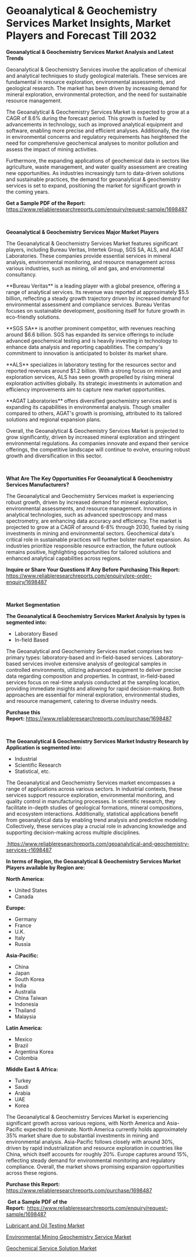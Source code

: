 <p><h1>Geoanalytical & Geochemistry Services Market Insights, Market Players and Forecast Till 2032</h1></p><p><strong>Geoanalytical & Geochemistry Services Market Analysis and Latest Trends</strong></p>
<p><p>Geoanalytical & Geochemistry Services involve the application of chemical and analytical techniques to study geological materials. These services are fundamental in resource exploration, environmental assessments, and geological research. The market has been driven by increasing demand for mineral exploration, environmental protection, and the need for sustainable resource management.</p><p>The Geoanalytical & Geochemistry Services Market is expected to grow at a CAGR of 8.6% during the forecast period. This growth is fueled by advancements in technology, such as improved analytical equipment and software, enabling more precise and efficient analyses. Additionally, the rise in environmental concerns and regulatory requirements has heightened the need for comprehensive geochemical analyses to monitor pollution and assess the impact of mining activities. </p><p>Furthermore, the expanding applications of geochemical data in sectors like agriculture, waste management, and water quality assessment are creating new opportunities. As industries increasingly turn to data-driven solutions and sustainable practices, the demand for geoanalytical & geochemistry services is set to expand, positioning the market for significant growth in the coming years.</p></p>
<p><strong>Get a Sample PDF of the Report:&nbsp;</strong> <a href="https://www.reliableresearchreports.com/enquiry/request-sample/1698487?utm_campaign=40&utm_medium=2&utm_source=Github&utm_content=ia&utm_term=09012025&utm_id=geoanalytical-geochemistry-services">https://www.reliableresearchreports.com/enquiry/request-sample/1698487</a></p>
<p>&nbsp;</p>
<p><strong>Geoanalytical & Geochemistry Services Major Market Players</strong></p>
<p><p>The Geoanalytical & Geochemistry Services Market features significant players, including Bureau Veritas, Intertek Group, SGS SA, ALS, and AGAT Laboratories. These companies provide essential services in mineral analysis, environmental monitoring, and resource management across various industries, such as mining, oil and gas, and environmental consultancy.</p><p>**Bureau Veritas** is a leading player with a global presence, offering a range of analytical services. Its revenue was reported at approximately $5.5 billion, reflecting a steady growth trajectory driven by increased demand for environmental assessment and compliance services. Bureau Veritas focuses on sustainable development, positioning itself for future growth in eco-friendly solutions.</p><p>**SGS SA** is another prominent competitor, with revenues reaching around $6.6 billion. SGS has expanded its service offerings to include advanced geochemical testing and is heavily investing in technology to enhance data analysis and reporting capabilities. The company's commitment to innovation is anticipated to bolster its market share.</p><p>**ALS** specializes in laboratory testing for the resources sector and reported revenues around $1.2 billion. With a strong focus on mining and exploration services, ALS has seen growth propelled by rising mineral exploration activities globally. Its strategic investments in automation and efficiency improvements aim to capture new market opportunities.</p><p>**AGAT Laboratories** offers diversified geochemistry services and is expanding its capabilities in environmental analysis. Though smaller compared to others, AGAT's growth is promising, attributed to its tailored solutions and regional expansion plans.</p><p>Overall, the Geoanalytical & Geochemistry Services Market is projected to grow significantly, driven by increased mineral exploration and stringent environmental regulations. As companies innovate and expand their service offerings, the competitive landscape will continue to evolve, ensuring robust growth and diversification in this sector.</p></p>
<p>&nbsp;</p>
<p><strong>What Are The Key Opportunities For Geoanalytical & Geochemistry Services Manufacturers?</strong></p>
<p><p>The Geoanalytical and Geochemistry Services market is experiencing robust growth, driven by increased demand for mineral exploration, environmental assessments, and resource management. Innovations in analytical technologies, such as advanced spectroscopy and mass spectrometry, are enhancing data accuracy and efficiency. The market is projected to grow at a CAGR of around 6-8% through 2030, fueled by rising investments in mining and environmental sectors. Geochemical data's critical role in sustainable practices will further bolster market expansion. As industries prioritize responsible resource extraction, the future outlook remains positive, highlighting opportunities for tailored solutions and enhanced analytical capabilities across regions.</p></p>
<p><strong>Inquire or Share Your Questions If Any Before Purchasing This Report:</strong> <a href="https://www.reliableresearchreports.com/enquiry/pre-order-enquiry/1698487?utm_campaign=40&utm_medium=2&utm_source=Github&utm_content=ia&utm_term=09012025&utm_id=geoanalytical-geochemistry-services">https://www.reliableresearchreports.com/enquiry/pre-order-enquiry/1698487</a></p>
<p>&nbsp;</p>
<p><strong>Market Segmentation</strong></p>
<p><strong>The Geoanalytical & Geochemistry Services Market Analysis by types is segmented into:</strong></p>
<p><ul><li>Laboratory Based</li><li>In-field Based</li></ul></p>
<p><p>The Geoanalytical and Geochemistry Services market comprises two primary types: laboratory-based and in-field-based services. Laboratory-based services involve extensive analysis of geological samples in controlled environments, utilizing advanced equipment to deliver precise data regarding composition and properties. In contrast, in-field-based services focus on real-time analysis conducted at the sampling location, providing immediate insights and allowing for rapid decision-making. Both approaches are essential for mineral exploration, environmental studies, and resource management, catering to diverse industry needs.</p></p>
<p><strong>Purchase this Report:&nbsp;</strong><a href="https://www.reliableresearchreports.com/purchase/1698487?utm_campaign=40&utm_medium=2&utm_source=Github&utm_content=ia&utm_term=09012025&utm_id=geoanalytical-geochemistry-services">https://www.reliableresearchreports.com/purchase/1698487</a></p>
<p>&nbsp;</p>
<p><strong>The Geoanalytical & Geochemistry Services Market Industry Research by Application is segmented into:</strong></p>
<p><ul><li>Industrial</li><li>Scientific Research</li><li>Statistical, etc.</li></ul></p>
<p><p>The Geoanalytical and Geochemistry Services market encompasses a range of applications across various sectors. In industrial contexts, these services support resource exploration, environmental monitoring, and quality control in manufacturing processes. In scientific research, they facilitate in-depth studies of geological formations, mineral compositions, and ecosystem interactions. Additionally, statistical applications benefit from geoanalytical data by enabling trend analysis and predictive modeling. Collectively, these services play a crucial role in advancing knowledge and supporting decision-making across multiple disciplines.</p></p>
<p><a href="https://www.reliableresearchreports.com/geoanalytical-and-geochemistry-services-r1698487?utm_campaign=40&utm_medium=2&utm_source=Github&utm_content=ia&utm_term=09012025&utm_id=geoanalytical-geochemistry-services">&nbsp;https://www.reliableresearchreports.com/geoanalytical-and-geochemistry-services-r1698487</a></p>
<p><strong>In terms of Region, the Geoanalytical & Geochemistry Services Market Players available by Region are:</strong></p>
<p>
    <p> <strong> North America: </strong>
        <ul>
            <li>United States</li>
            <li>Canada</li>
        </ul>
        </p> 
    <p> <strong> Europe: </strong>
        <ul>
            <li>Germany</li>
            <li>France</li>
            <li>U.K.</li>
            <li>Italy</li>
            <li>Russia</li>
        </ul>
        </p> 
    <p> <strong> Asia-Pacific: </strong>
        <ul>
            <li>China</li>
            <li>Japan</li>
            <li>South Korea</li>
            <li>India</li>
            <li>Australia</li>
            <li>China Taiwan</li>
            <li>Indonesia</li>
            <li>Thailand</li>
            <li>Malaysia</li>
        </ul>
        </p> 
    <p> <strong> Latin America: </strong>
        <ul>
            <li>Mexico</li>
            <li>Brazil</li>
            <li>Argentina Korea</li>
            <li>Colombia</li>
        </ul>
        </p> 
    <p> <strong> Middle East & Africa: </strong>
        <ul>
            <li>Turkey</li>
            <li>Saudi</li>
            <li>Arabia</li>
            <li>UAE</li>
            <li>Korea</li>
        </ul>
    </p>
    </p>
<p><p>The Geoanalytical & Geochemistry Services Market is experiencing significant growth across various regions, with North America and Asia-Pacific expected to dominate. North America currently holds approximately 35% market share due to substantial investments in mining and environmental analysis. Asia-Pacific follows closely with around 30%, driven by rapid industrialization and resource exploration in countries like China, which itself accounts for roughly 20%. Europe captures around 15%, reflecting steady demand for environmental monitoring and regulatory compliance. Overall, the market shows promising expansion opportunities across these regions.</p></p>
<p><strong>Purchase this Report: </strong><a href="https://www.reliableresearchreports.com/purchase/1698487?utm_campaign=40&utm_medium=2&utm_source=Github&utm_content=ia&utm_term=09012025&utm_id=geoanalytical-geochemistry-services">https://www.reliableresearchreports.com/purchase/1698487</a></p>
<p>&nbsp;<strong>Get a Sample PDF of the Report:&nbsp;&nbsp;</strong><a href="https://www.reliableresearchreports.com/enquiry/request-sample/1698487?utm_campaign=40&utm_medium=2&utm_source=Github&utm_content=ia&utm_term=09012025&utm_id=geoanalytical-geochemistry-services">https://www.reliableresearchreports.com/enquiry/request-sample/1698487</a></p>
<p><strong></strong></p>
<p><p><a href="https://github.com/lvaill871987/Market-Research-Report-List-1/blob/main/lubricant-and-oil-testing-market.md?utm_campaign=40&utm_medium=2&utm_source=Github&utm_content=ia&utm_term=09012025&utm_id=geoanalytical-geochemistry-services">Lubricant and Oil Testing Market</a></p><p><a href="https://github.com/tanekacalderon743/Market-Research-Report-List-1/blob/main/environmental-mining-geochemistry-service-market.md?utm_campaign=40&utm_medium=2&utm_source=Github&utm_content=ia&utm_term=09012025&utm_id=geoanalytical-geochemistry-services">Environmental Mining Geochemistry Service Market</a></p><p><a href="https://github.com/klaassenmackenzie6/Market-Research-Report-List-1/blob/main/geochemical-service-solution-market.md?utm_campaign=40&utm_medium=2&utm_source=Github&utm_content=ia&utm_term=09012025&utm_id=geoanalytical-geochemistry-services">Geochemical Service Solution Market</a></p></p>